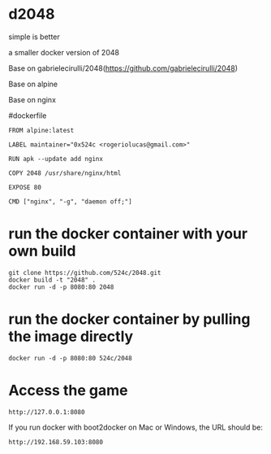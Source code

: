 # d2048

simple is better

a smaller docker version of 2048

Base on gabrielecirulli/2048(https://github.com/gabrielecirulli/2048)

Base on alpine

Base on nginx

#dockerfile

    FROM alpine:latest

    LABEL maintainer="0x524c <rogeriolucas@gmail.com>"

    RUN apk --update add nginx

    COPY 2048 /usr/share/nginx/html

    EXPOSE 80

    CMD ["nginx", "-g", "daemon off;"]

# run the docker container with your own build

    git clone https://github.com/524c/2048.git
    docker build -t "2048" .
    docker run -d -p 8080:80 2048

# run the docker container by pulling the image directly

    docker run -d -p 8080:80 524c/2048

# Access the game

    http://127.0.0.1:8080

If you run docker with boot2docker on Mac or Windows, the URL should be:

    http://192.168.59.103:8080
